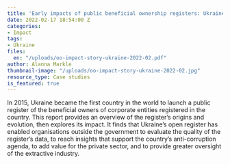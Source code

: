 ```yaml
---
title: 'Early impacts of public beneficial ownership registers: Ukraine'
date: 2022-02-17 18:54:00 Z
categories:
- Impact
tags:
- Ukraine
files:
  en: "/uploads/oo-impact-story-ukraine-2022-02.pdf"
author: Alanna Markle
thumbnail-image: "/uploads/oo-impact-story-ukraine-2022-02.jpg"
resource_type: Case studies
is_featured: true
---
```


In 2015, Ukraine became the first country in the world to launch a public register of the beneficial owners of corporate entities registered in the country. This report provides an overview of the register’s origins and evolution, then explores its impact. It finds that Ukraine’s open register has enabled organisations outside the government to evaluate the quality of the register’s data, to reach insights that support the country’s anti-corruption agenda, to add value for the private sector, and to provide greater oversight of the extractive industry.